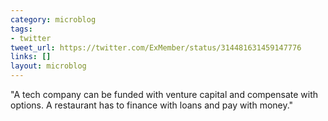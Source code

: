 ```yaml
---
category: microblog
tags:
- twitter
tweet_url: https://twitter.com/ExMember/status/314481631459147776
links: []
layout: microblog
---
```

"A tech company can be funded with venture capital and compensate with options. A restaurant has to finance with loans and pay with money."
